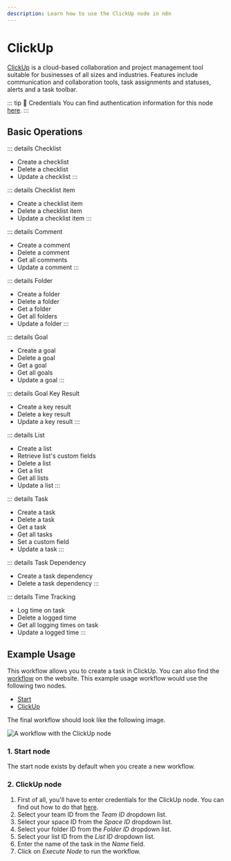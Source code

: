 ```yaml
---
description: Learn how to use the ClickUp node in n8n
---
```


# ClickUp

[ClickUp](https://clickup.com/) is a cloud-based collaboration and project management tool suitable for businesses of all sizes and industries. Features include communication and collaboration tools, task assignments and statuses, alerts and a task toolbar.

::: tip 🔑 Credentials
You can find authentication information for this node [here](../../../credentials/ClickUp/README.md).
:::

## Basic Operations

::: details Checklist
- Create a checklist
- Delete a checklist
- Update a checklist
:::

::: details Checklist item
- Create a checklist item
- Delete a checklist item
- Update a checklist item
:::

::: details Comment
- Create a comment
- Delete a comment
- Get all comments
- Update a comment
:::

::: details Folder
- Create a folder
- Delete a folder
- Get a folder
- Get all folders
- Update a folder
:::

::: details Goal
- Create a goal
- Delete a goal
- Get a goal
- Get all goals
- Update a goal
:::

::: details Goal Key Result
- Create a key result
- Delete a key result
- Update a key result
:::

::: details List
- Create a list
- Retrieve list's custom fields
- Delete a list
- Get a list
- Get all lists
- Update a list
:::

::: details Task
- Create a task
- Delete a task
- Get a task
- Get all tasks
- Set a custom field
- Update a task
:::

::: details Task Dependency
- Create a task dependency
- Delete a task dependency
:::

::: details Time Tracking
- Log time on task
- Delete a logged time
- Get all logging times on task
- Update a logged time
:::

## Example Usage

This workflow allows you to create a task in ClickUp. You can also find the [workflow](https://n8n.io/workflows/485) on the website. This example usage workflow would use the following two nodes.
- [Start](../../core-nodes/Start/README.md)
- [ClickUp]()

The final workflow should look like the following image.

![A workflow with the ClickUp node](./workflow.png)

### 1. Start node

The start node exists by default when you create a new workflow.

### 2. ClickUp node

1. First of all, you'll have to enter credentials for the ClickUp node. You can find out how to do that [here](../../../credentials/ClickUp/README.md).
2. Select your team ID from the *Team ID* dropdown list.
3. Select your space ID from the *Space ID* dropdown list.
4. Select your folder ID from the *Folder ID* dropdown list.
5. Select your list ID from the *List ID* dropdown list.
6. Enter the name of the task in the *Name* field.
7. Click on *Execute Node* to run the workflow.
